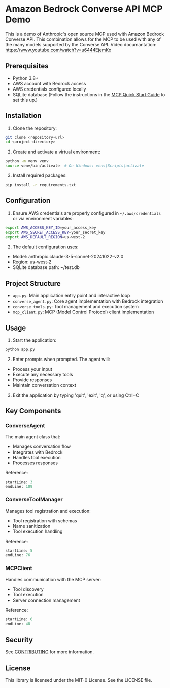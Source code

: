 # Amazon Bedrock Converse API MCP Demo

This is a demo of Anthropic's open source MCP used with Amazon Bedrock Converse API.  This combination allows for the MCP to be used with any of the many models supported by the Converse API. Video documantation: https://www.youtube.com/watch?v=u6444EjemKo

## Prerequisites

- Python 3.8+
- AWS account with Bedrock access
- AWS credentials configured locally
- SQLite database (Follow the instructions in the [MCP Quick Start Guide](https://modelcontextprotocol.io/quickstart) to set this up.)

## Installation

1. Clone the repository:
```bash
git clone <repository-url>
cd <project-directory>
```

2. Create and activate a virtual environment:
```bash
python -m venv venv
source venv/bin/activate  # On Windows: venv\Scripts\activate
```

3. Install required packages:
```bash
pip install -r requirements.txt
```

## Configuration

1. Ensure AWS credentials are properly configured in `~/.aws/credentials` or via environment variables:
```bash
export AWS_ACCESS_KEY_ID=your_access_key
export AWS_SECRET_ACCESS_KEY=your_secret_key
export AWS_DEFAULT_REGION=us-west-2
```

2. The default configuration uses:
- Model: anthropic.claude-3-5-sonnet-20241022-v2:0
- Region: us-west-2
- SQLite database path: ~/test.db

## Project Structure

- `app.py`: Main application entry point and interactive loop
- `converse_agent.py`: Core agent implementation with Bedrock integration
- `converse_tools.py`: Tool management and execution system
- `mcp_client.py`: MCP (Model Control Protocol) client implementation

## Usage

1. Start the application:
```bash
python app.py
```

2. Enter prompts when prompted. The agent will:
- Process your input
- Execute any necessary tools
- Provide responses
- Maintain conversation context

3. Exit the application by typing 'quit', 'exit', 'q', or using Ctrl+C

## Key Components

### ConverseAgent
The main agent class that:
- Manages conversation flow
- Integrates with Bedrock
- Handles tool execution
- Processes responses

Reference: 
```python:converse_agent.py
startLine: 3
endLine: 109
```

### ConverseToolManager
Manages tool registration and execution:
- Tool registration with schemas
- Name sanitization
- Tool execution handling

Reference:
```python:converse_tools.py
startLine: 5
endLine: 76
```

### MCPClient
Handles communication with the MCP server:
- Tool discovery
- Tool execution
- Server connection management

Reference:
```python:mcp_client.py
startLine: 6
endLine: 48
```

## Security

See [CONTRIBUTING](CONTRIBUTING.md#security-issue-notifications) for more information.

## License

This library is licensed under the MIT-0 License. See the LICENSE file.
